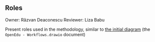 ## Roles

Owner: Răzvan Deaconescu
Reviewer: Liza Babu

Present roles used in the methodology, similar to [the initial diagram](https://drive.google.com/drive/u/0/folders/1dTv1OhdtyUKy4bymPdfNxB6BpgKxIIlo) (the `OpenEdu - Workflows.drawio` document)
